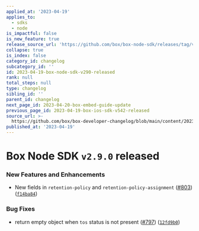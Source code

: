 ```yaml
---
applied_at: '2023-04-19'
applies_to:
  - sdks
  - node
is_impactful: false
is_new_feature: true
release_source_url: 'https://github.com/box/box-node-sdk/releases/tag/v2.9.0'
collapse: true
is_index: false
category_id: changelog
subcategory_id: ''
id: 2023-04-19-box-node-sdk-v290-released
rank: null
total_steps: null
type: changelog
sibling_id: ''
parent_id: changelog
next_page_id: 2023-04-20-box-embed-guide-update
previous_page_id: 2023-04-19-box-ios-sdk-v542-released
source_url: >-
  https://github.com/box/box-developer-changelog/blob/main/content/2023/04-19-box-node-sdk-v290-released.md
published_at: '2023-04-19'
---
```

# Box Node SDK `v2.9.0` released

### New Features and Enhancements

* New fields in `retention-policy` and `retention-policy-assignment` ([#803][1]) ([`f14ba84`][2])

### Bug Fixes

* return empty object when `tos` status is not present ([#797][3]) ([`12fd9b0`][4])

[1]: https://github.com/box/box-node-sdk/issues/803

[2]: https://github.com/box/box-node-sdk/commit/f14ba84013985513854ad396581d085d1d4f0255

[3]: https://github.com/box/box-node-sdk/issues/797

[4]: https://github.com/box/box-node-sdk/commit/12fd9b053707471722f53cd1760c8cf59451fe8d